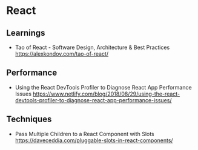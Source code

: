 # React

## Learnings

* Tao of React - Software Design, Architecture & Best Practices
  https://alexkondov.com/tao-of-react/

## Performance

* Using the React DevTools Profiler to Diagnose React App Performance Issues
  https://www.netlify.com/blog/2018/08/29/using-the-react-devtools-profiler-to-diagnose-react-app-performance-issues/

## Techniques

* Pass Multiple Children to a React Component with Slots
  https://daveceddia.com/pluggable-slots-in-react-components/
